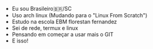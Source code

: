 * Eu sou Brasileiro🇧🇷/SC
* Uso arch linux (Mudando para o "Linux From Scratch")
* Estudo na escola EBM florestan fernandez
* Sei de rede, termux e linux
* Pensando em começar a usar mais o GIT
* E isso!
